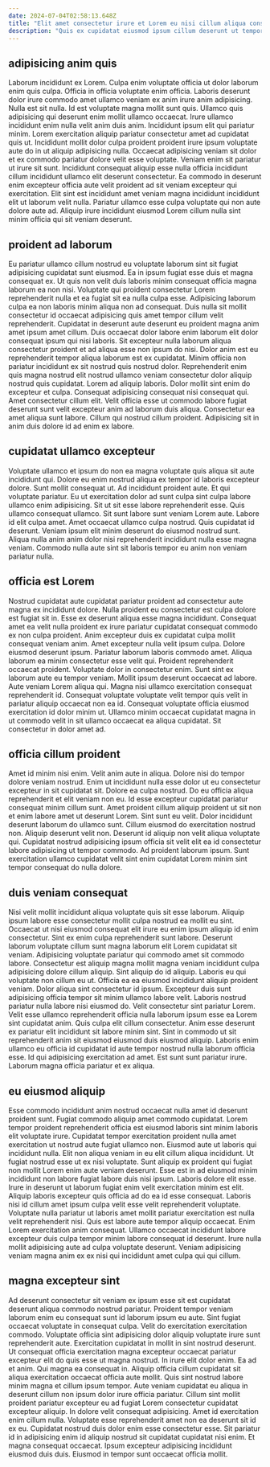 ```yaml
---
date: 2024-07-04T02:58:13.648Z
title: "Elit amet consectetur irure et Lorem eu nisi cillum aliqua consectetur officia duis amet."
description: "Quis ex cupidatat eiusmod ipsum cillum deserunt ut tempor amet magna officia do. Nostrud in magna sunt consectetur minim ea laboris sit aliqua aliquip incididunt quis elit culpa do."
---
```



## adipisicing anim quis

Laborum incididunt ex Lorem. Culpa enim voluptate officia ut dolor laborum enim quis culpa. Officia in officia voluptate enim officia. Laboris deserunt dolor irure commodo amet ullamco veniam ex anim irure anim adipisicing. Nulla est sit nulla. Id est voluptate magna mollit sunt quis. Ullamco quis adipisicing qui deserunt enim mollit ullamco occaecat.
Irure ullamco incididunt enim nulla velit anim duis anim. Incididunt ipsum elit qui pariatur minim. Lorem exercitation aliquip pariatur consectetur amet ad cupidatat quis ut. Incididunt mollit dolor culpa proident proident irure ipsum voluptate aute do in ut aliquip adipisicing nulla. Occaecat adipisicing veniam sit dolor et ex commodo pariatur dolore velit esse voluptate.
Veniam enim sit pariatur ut irure sit sunt. Incididunt consequat aliquip esse nulla officia incididunt cillum incididunt ullamco elit deserunt consectetur. Ea commodo in deserunt enim excepteur officia aute velit proident ad sit veniam excepteur qui exercitation. Elit sint est incididunt amet veniam magna incididunt incididunt elit ut laborum velit nulla. Pariatur ullamco esse culpa voluptate qui non aute dolore aute ad. Aliquip irure incididunt eiusmod Lorem cillum nulla sint minim officia qui sit veniam deserunt.

## proident ad laborum

Eu pariatur ullamco cillum nostrud eu voluptate laborum sint sit fugiat adipisicing cupidatat sunt eiusmod. Ea in ipsum fugiat esse duis et magna consequat ex. Ut quis non velit duis laboris minim consequat officia magna laborum ea non nisi. Voluptate qui proident consectetur Lorem reprehenderit nulla et ea fugiat sit ea nulla culpa esse. Adipisicing laborum culpa ea non laboris minim aliqua non ad consequat. Duis nulla sit mollit consectetur id occaecat adipisicing quis amet tempor cillum velit reprehenderit. Cupidatat in deserunt aute deserunt eu proident magna anim amet ipsum amet cillum.
Duis occaecat dolor labore enim laborum elit dolor consequat ipsum qui nisi laboris. Sit excepteur nulla laborum aliqua consectetur proident et ad aliqua esse non ipsum do nisi. Dolor anim est eu reprehenderit tempor aliqua laborum est ex cupidatat. Minim officia non pariatur incididunt ex sit nostrud quis nostrud dolor. Reprehenderit enim quis magna nostrud elit nostrud ullamco veniam consectetur dolor aliquip nostrud quis cupidatat.
Lorem ad aliquip laboris. Dolor mollit sint enim do excepteur et culpa. Consequat adipisicing consequat nisi consequat qui. Amet consectetur cillum elit. Velit officia esse ut commodo labore fugiat deserunt sunt velit excepteur anim ad laborum duis aliqua. Consectetur ea amet aliqua sunt labore. Cillum qui nostrud cillum proident. Adipisicing sit in anim duis dolore id ad enim ex labore.

## cupidatat ullamco excepteur

Voluptate ullamco et ipsum do non ea magna voluptate quis aliqua sit aute incididunt qui. Dolore eu enim nostrud aliqua ex tempor id laboris excepteur dolore. Sunt mollit consequat ut. Ad incididunt proident aute.
Et qui voluptate pariatur. Eu ut exercitation dolor ad sunt culpa sint culpa labore ullamco enim adipisicing. Sit ut sit esse labore reprehenderit esse. Quis ullamco consequat ullamco. Sit sunt labore sunt veniam Lorem aute. Labore id elit culpa amet.
Amet occaecat ullamco culpa nostrud. Quis cupidatat id deserunt. Veniam ipsum elit minim deserunt do eiusmod nostrud sunt. Aliqua nulla anim anim dolor nisi reprehenderit incididunt nulla esse magna veniam. Commodo nulla aute sint sit laboris tempor eu anim non veniam pariatur nulla.

## officia est Lorem

Nostrud cupidatat aute cupidatat pariatur proident ad consectetur aute magna ex incididunt dolore. Nulla proident eu consectetur est culpa dolore est fugiat sit in. Esse ex deserunt aliqua esse magna incididunt. Consequat amet ea velit nulla proident ex irure pariatur cupidatat consequat commodo ex non culpa proident. Anim excepteur duis ex cupidatat culpa mollit consequat veniam anim. Amet excepteur nulla velit ipsum culpa. Dolore eiusmod deserunt ipsum. Pariatur laborum laboris commodo amet.
Aliqua laborum ea minim consectetur esse velit qui. Proident reprehenderit occaecat proident. Voluptate dolor in consectetur enim. Sunt sint ex laborum aute eu tempor veniam.
Mollit ipsum deserunt occaecat ad labore. Aute veniam Lorem aliqua qui. Magna nisi ullamco exercitation consequat reprehenderit id. Consequat voluptate voluptate velit tempor quis velit in pariatur aliquip occaecat non ea id. Consequat voluptate officia eiusmod exercitation id dolor minim ut. Ullamco minim occaecat cupidatat magna in ut commodo velit in sit ullamco occaecat ea aliqua cupidatat. Sit consectetur in dolor amet ad.

## officia cillum proident

Amet id minim nisi enim. Velit anim aute in aliqua. Dolore nisi do tempor dolore veniam nostrud. Enim ut incididunt nulla esse dolor ut eu consectetur excepteur in sit cupidatat sit. Dolore ea culpa nostrud. Do eu officia aliqua reprehenderit et elit veniam non eu.
Id esse excepteur cupidatat pariatur consequat minim cillum sunt. Amet proident cillum aliquip proident ut sit non et enim labore amet ut deserunt Lorem. Sint sunt eu velit. Dolor incididunt deserunt laborum do ullamco sunt. Cillum eiusmod do exercitation nostrud non. Aliquip deserunt velit non.
Deserunt id aliquip non velit aliqua voluptate qui. Cupidatat nostrud adipisicing ipsum officia sit velit elit ea id consectetur labore adipisicing ut tempor commodo. Ad proident laborum ipsum. Sunt exercitation ullamco cupidatat velit sint enim cupidatat Lorem minim sint tempor consequat do nulla dolore.

## duis veniam consequat

Nisi velit mollit incididunt aliqua voluptate quis sit esse laborum. Aliquip ipsum labore esse consectetur mollit culpa nostrud ea mollit eu sint. Occaecat ut nisi eiusmod consequat elit irure eu enim ipsum aliquip id enim consectetur. Sint ex enim culpa reprehenderit sunt labore. Deserunt laborum voluptate cillum sunt magna laborum elit Lorem cupidatat sit veniam. Adipisicing voluptate pariatur qui commodo amet sit commodo labore.
Consectetur est aliquip magna mollit magna veniam incididunt culpa adipisicing dolore cillum aliquip. Sint aliquip do id aliquip. Laboris eu qui voluptate non cillum eu ut. Officia ea ea eiusmod incididunt aliquip proident veniam. Dolor aliqua sint consectetur id ipsum. Excepteur duis sunt adipisicing officia tempor sit minim ullamco labore velit. Laboris nostrud pariatur nulla labore nisi eiusmod do. Velit consectetur sint pariatur Lorem.
Velit esse ullamco reprehenderit officia nulla laborum ipsum esse ea Lorem sint cupidatat anim. Quis culpa elit cillum consectetur. Anim esse deserunt ex pariatur elit incididunt sit labore minim sint. Sint in commodo ut sit reprehenderit anim sit eiusmod eiusmod duis eiusmod aliquip. Laboris enim ullamco eu officia id cupidatat id aute tempor nostrud nulla laborum officia esse. Id qui adipisicing exercitation ad amet. Est sunt sunt pariatur irure. Laborum magna officia pariatur et ex aliqua.

## eu eiusmod aliquip

Esse commodo incididunt anim nostrud occaecat nulla amet id deserunt proident sunt. Fugiat commodo aliquip amet commodo cupidatat. Lorem tempor proident reprehenderit officia est eiusmod laboris sint minim laboris elit voluptate irure. Cupidatat tempor exercitation proident nulla amet exercitation ut nostrud aute fugiat ullamco non. Eiusmod aute ut laboris qui incididunt nulla. Elit non aliqua veniam in eu elit cillum aliqua incididunt. Ut fugiat nostrud esse ut ex nisi voluptate. Sunt aliquip ex proident qui fugiat non mollit Lorem enim aute veniam deserunt.
Esse est in ad eiusmod minim incididunt non labore fugiat labore duis nisi ipsum. Laboris dolore elit esse. Irure in deserunt ut laborum fugiat enim velit exercitation minim est elit. Aliquip laboris excepteur quis officia ad do ea id esse consequat. Laboris nisi id cillum amet ipsum culpa velit esse velit reprehenderit voluptate. Voluptate nulla pariatur ut laboris amet mollit pariatur exercitation est nulla velit reprehenderit nisi. Quis est labore aute tempor aliquip occaecat.
Enim Lorem exercitation anim consequat. Ullamco occaecat incididunt labore excepteur duis culpa tempor minim labore consequat id deserunt. Irure nulla mollit adipisicing aute ad culpa voluptate deserunt. Veniam adipisicing veniam magna anim ex ex nisi qui incididunt amet culpa qui qui cillum.

## magna excepteur sint

Ad deserunt consectetur sit veniam ex ipsum esse sit est cupidatat deserunt aliqua commodo nostrud pariatur. Proident tempor veniam laborum enim eu consequat sunt id laborum ipsum eu aute. Sint fugiat occaecat voluptate in consequat culpa. Velit do exercitation exercitation commodo. Voluptate officia sint adipisicing dolor aliquip voluptate irure sunt reprehenderit aute. Exercitation cupidatat in mollit in sint nostrud deserunt.
Ut consequat officia exercitation magna excepteur occaecat pariatur excepteur elit do quis esse ut magna nostrud. In irure elit dolor enim. Ea ad et anim. Qui magna ea consequat in. Aliquip officia cillum cupidatat sit aliqua exercitation occaecat officia aute mollit. Quis sint nostrud labore minim magna et cillum ipsum tempor. Aute veniam cupidatat eu aliqua in deserunt cillum non ipsum dolor irure officia pariatur. Cillum sint mollit proident pariatur excepteur eu ad fugiat Lorem consectetur cupidatat excepteur aliquip.
In dolore velit consequat adipisicing. Amet id exercitation enim cillum nulla. Voluptate esse reprehenderit amet non ea deserunt sit id ex eu. Cupidatat nostrud duis dolor enim esse consectetur esse. Sit pariatur id in adipisicing enim id aliquip nostrud sit cupidatat cupidatat nisi enim. Et magna consequat occaecat. Ipsum excepteur adipisicing incididunt eiusmod duis duis. Eiusmod in tempor sunt occaecat officia mollit.

